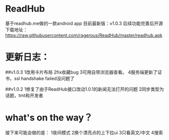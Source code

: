 # ReadHub
基于readhub.me做的一款android app
目前最新版：v1.0.3
后续功能完善后开源
下载地址：https://raw.githubusercontent.com/ragerous/ReadHub/master/readhub.apk

# 更新日志：

##v1.0.3
1改用卡片布局
2fix收藏bug
3可用自带浏览器查看。
4服务端更新了证书，ssl handshake failed没问题了

##v1.0.2
1修复了由于ReadHub接口改动1.0.1的新闻无法打开的问题
2同步类型为话题，tmt和开发者

# what's on the way？
接下来可能会做的是：
1夜间模式
2换个漂亮点的上下拉ui
3只看英文/中文
4搜索
